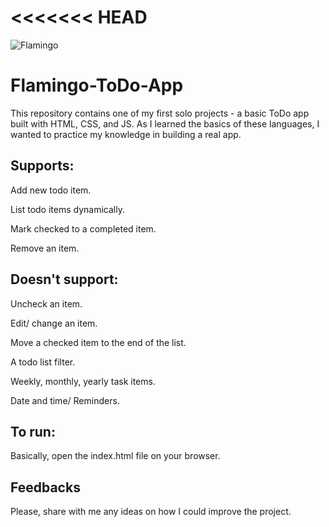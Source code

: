 # <<<<<<< HEAD

![Flamingo](https://user-images.githubusercontent.com/109144680/214220228-c6e9d44f-09c1-4c0f-9b8d-7f615eb1c701.png)

# Flamingo-ToDo-App

This repository contains one of my first solo projects - a basic ToDo app built with HTML, CSS, and JS.
As I learned the basics of these languages, I wanted to practice my knowledge in building a real app.

## Supports:

Add new todo item.

List todo items dynamically.

Mark checked to a completed item.

Remove an item.

## Doesn't support:

Uncheck an item.

Edit/ change an item.

Move a checked item to the end of the list.

A todo list filter.

Weekly, monthly, yearly task items.

Date and time/ Reminders.

## To run:

Basically, open the index.html file on your browser.

## Feedbacks

Please, share with me any ideas on how I could improve the project.
